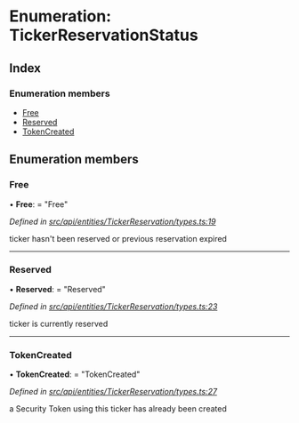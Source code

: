 # Enumeration: TickerReservationStatus

## Index

### Enumeration members

* [Free](api_entities_tickerreservation.tickerreservationstatus.md#free)
* [Reserved](api_entities_tickerreservation.tickerreservationstatus.md#reserved)
* [TokenCreated](api_entities_tickerreservation.tickerreservationstatus.md#tokencreated)

## Enumeration members

###  Free

• **Free**: = "Free"

*Defined in [src/api/entities/TickerReservation/types.ts:19](https://github.com/PolymathNetwork/polymesh-sdk/blob/73feada/src/api/entities/TickerReservation/types.ts#L19)*

ticker hasn't been reserved or previous reservation expired

___

###  Reserved

• **Reserved**: = "Reserved"

*Defined in [src/api/entities/TickerReservation/types.ts:23](https://github.com/PolymathNetwork/polymesh-sdk/blob/73feada/src/api/entities/TickerReservation/types.ts#L23)*

ticker is currently reserved

___

###  TokenCreated

• **TokenCreated**: = "TokenCreated"

*Defined in [src/api/entities/TickerReservation/types.ts:27](https://github.com/PolymathNetwork/polymesh-sdk/blob/73feada/src/api/entities/TickerReservation/types.ts#L27)*

a Security Token using this ticker has already been created
